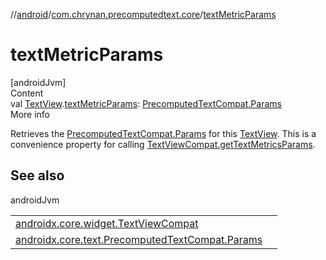 //[android](../../index.md)/[com.chrynan.precomputedtext.core](index.md)/[textMetricParams](text-metric-params.md)



# textMetricParams  
[androidJvm]  
Content  
val [TextView](https://developer.android.com/reference/kotlin/android/widget/TextView.html).[textMetricParams](text-metric-params.md): [PrecomputedTextCompat.Params](https://developer.android.com/reference/kotlin/androidx/core/text/PrecomputedTextCompat.Params.html)  
More info  


Retrieves the [PrecomputedTextCompat.Params](https://developer.android.com/reference/kotlin/androidx/core/text/PrecomputedTextCompat.Params.html) for this [TextView](https://developer.android.com/reference/kotlin/android/widget/TextView.html). This is a convenience property for calling [TextViewCompat.getTextMetricsParams](https://developer.android.com/reference/kotlin/androidx/core/widget/TextViewCompat.html#gettextmetricsparams).



## See also  
  
androidJvm  
  
| | |
|---|---|
| <a name="com.chrynan.precomputedtext.core//textMetricParams/android.widget.TextView#/PointingToDeclaration/"></a>[androidx.core.widget.TextViewCompat](https://developer.android.com/reference/kotlin/androidx/core/widget/TextViewCompat.html#gettextmetricsparams)| <a name="com.chrynan.precomputedtext.core//textMetricParams/android.widget.TextView#/PointingToDeclaration/"></a>|
| <a name="com.chrynan.precomputedtext.core//textMetricParams/android.widget.TextView#/PointingToDeclaration/"></a>[androidx.core.text.PrecomputedTextCompat.Params](https://developer.android.com/reference/kotlin/androidx/core/text/PrecomputedTextCompat.Params.html)| <a name="com.chrynan.precomputedtext.core//textMetricParams/android.widget.TextView#/PointingToDeclaration/"></a>|
  
  



